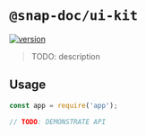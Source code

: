 # `@snap-doc/ui-kit`

[![version](https://img.shields.io/npm/v/@snap-doc/ui-kit.svg)](https://www.npmjs.com/package/@snap-doc/ui-kit)

> TODO: description

## Usage

```ts
const app = require('app');

// TODO: DEMONSTRATE API
```
